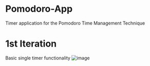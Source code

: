 # Pomodoro-App
 Timer application for the Pomodoro Time Management Technique 
 
 # 1st Iteration
 Basic single timer functionality
![image](https://user-images.githubusercontent.com/56516912/120905396-d2ed8780-c61f-11eb-9041-802cd4194718.png)
